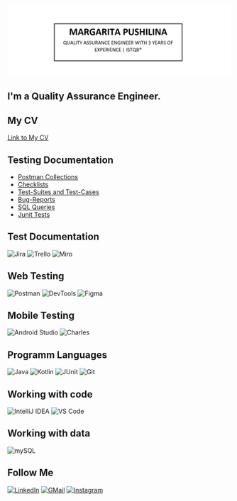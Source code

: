 [![Header](https://github.com/silentturnip/silentturnip/blob/main/assets/Header.jpg)](https://www.linkedin.com/in/mpushilina/)

## I'm a Quality Assurance Engineer.

## My CV
[Link to My CV](https://drive.google.com/file/d/1jEebiRr8OnGyK7ufOaRYuABZrfiL9Rfz/view?usp=sharing)

## Testing Documentation
<!-- TEST-DOCUMENTATION-LIST: START -->
- [Postman Collections](https://www.postman.com/winter-trinity-613226/workspace/dummyapi/collection/26617097-479d78d5-cf5b-436c-a0a0-31d59ba86bd2?action=share&creator=26617097&active-environment=26617097-8583aa7b-943c-4c10-8fec-611da4cd7560)
- [Checklists]()
- [Test-Suites and Test-Cases]()
- [Bug-Reports]()
- [SQL Queries]()
- [Junit Tests]()
<!-- TEST-DOCUMENTATION-LIST: END -->


## Test Documentation
![Jira](https://img.shields.io/badge/-Jira-000000?style=for-the-badge&logo=jira&logoColor=FFFFFF)
![Trello](https://img.shields.io/badge/-Trello-000000?style=for-the-badge&logo=trello&logoColor=FFFFFF)
![Miro](https://img.shields.io/badge/-Miro-000000?style=for-the-badge&logo=miro&logoColor=FFFFFF)


## Web Testing
![Postman](https://img.shields.io/badge/-Postman-000000?style=for-the-badge&logo=postman&logoColor=FFFFFF)
![DevTools](https://img.shields.io/badge/-DevTools-000000?style=for-the-badge&logo=googlechrome&logoColor=FFFFFF)
![Figma](https://img.shields.io/badge/-Figma-000000?style=for-the-badge&logo=figma&logoColor=FFFFFF)

## Mobile Testing
![Android Studio](https://img.shields.io/badge/-Android_Studio-000000?style=for-the-badge&logo=androidstudio&logoColor=FFFFFF)
![Charles](https://img.shields.io/badge/-Charles-000000?style=for-the-badge&logo=charles&logoColor=FFFFFF)

## Programm Languages
![Java](https://img.shields.io/badge/-Java-000000?style=for-the-badge&logo=Java&logoColor=FFFFFF)
![Kotlin](https://img.shields.io/badge/-Kotlin-000000?style=for-the-badge&logo=kotlin&logoColor=FFFFFF)
![JUnit](https://img.shields.io/badge/-JUnit-000000?style=for-the-badge&logo=junit5&logoColor=FFFFFF)
![Git](https://img.shields.io/badge/-Git-000000?style=for-the-badge&logo=git&logoColor=FFFFFF)

## Working with code
![IntelliJ IDEA](https://img.shields.io/badge/-IntelliJ_IDEA-000000?style=for-the-badge&logo=intellijidea&logoColor=FFFFFF)
![VS Code](https://img.shields.io/badge/-VS_Code-000000?style=for-the-badge&logo=visualstudiocode&logoColor=FFFFFF)

## Working with data
![mySQL](https://img.shields.io/badge/-mySQL-000000?style=for-the-badge&logo=mysql&logoColor=FFFFFF)

## Follow Me
[![LinkedIn](https://img.shields.io/badge/-LinkedIn-000000?style=for-the-badge&logo=LinkedIn&logoColor=FFFFFF)](https://www.linkedin.com/in/mpushilina/)
[![GMail](https://img.shields.io/badge/-GMail-000000?style=for-the-badge&logo=gmail&logoColor=FFFFFF)](mailto:margufim@gmail.com)
[![Instagram](https://img.shields.io/badge/-Instagram-000000?style=for-the-badge&logo=instagram&logoColor=FFFFFF)](https://www.instagram.com/silent_turnip/)

<!-- https://github.com/anuraghazra/github-readme-stats 
https://github.com/gautamkrishnar/blog-post-workflow -->

